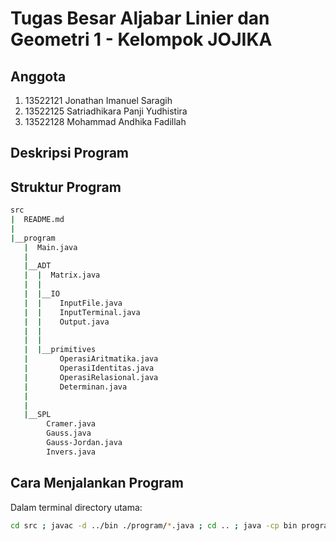 # Tugas Besar Aljabar Linier dan Geometri 1 - Kelompok JOJIKA

## Anggota

1. 13522121 Jonathan Imanuel Saragih
2. 13522125 Satriadhikara Panji Yudhistira
3. 13522128 Mohammad Andhika Fadillah

## Deskripsi Program

## Struktur Program

```bash
src
|  README.md
|
|__program
   |  Main.java
   |
   |__ADT
   |  |  Matrix.java
   |  |
   |  |__IO
   |  |    InputFile.java
   |  |    InputTerminal.java
   |  |    Output.java
   |  |
   |  |
   |  |__primitives
   |       OperasiAritmatika.java
   |       OperasiIdentitas.java
   |       OperasiRelasional.java
   |       Determinan.java
   |
   |
   |__SPL
        Cramer.java
        Gauss.java
        Gauss-Jordan.java
        Invers.java
```

## Cara Menjalankan Program

Dalam terminal directory utama:

```bash
cd src ; javac -d ../bin ./program/*.java ; cd .. ; java -cp bin program.Main
```
